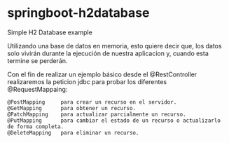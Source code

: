 # springboot-h2database
Simple H2 Database example

Utilizando una base de datos en memoria, esto quiere decir que,
los datos solo vivirán durante la ejecución de nuestra aplicacion y,
cuando esta termine se perderán.

Con el fin de realizar un ejemplo básico desde el @RestController realizaremos 
la peticion jdbc para probar los diferentes @RequestMappaing: 


    @PostMapping     para crear un recurso en el servidor.
    @GetMapping      para obtener un recurso.
    @PatchMapping    para actualizar parcialmente un recurso.
    @PutMapping      para cambiar el estado de un recurso o actualizarlo de forma completa.
    @DeleteMapping   para eliminar un recurso.

       
